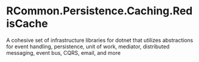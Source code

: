 # RCommon.Persistence.Caching.RedisCache

A cohesive set of infrastructure libraries for dotnet that utilizes abstractions for event handling, persistence, unit of work, mediator, distributed messaging, event bus, CQRS, email, and more 